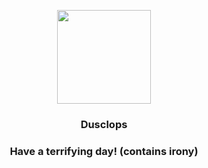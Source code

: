 <p align="center">
    <img src="https://raw.githubusercontent.com/PokeAPI/sprites/master/sprites/pokemon/356.png" width="150" height="150">
</p>
<h3 align="center"> <b>Dusclops</b></h3>
<h3 align="center">Have a terrifying day! (contains irony)</h3>
